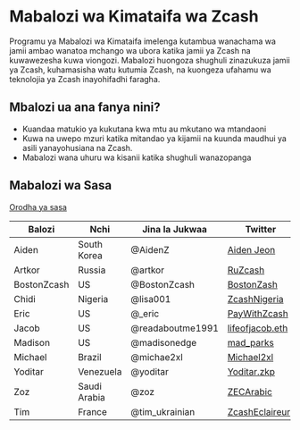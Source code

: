 # Mabalozi wa Kimataifa wa Zcash

Programu ya Mabalozi wa Kimataifa imelenga kutambua wanachama wa jamii ambao wanatoa mchango wa ubora katika jamii ya Zcash na kuwawezesha kuwa viongozi. Mabalozi huongoza shughuli zinazukuza jamii ya Zcash, kuhamasisha watu kutumia Zcash, na kuongeza ufahamu wa teknolojia ya Zcash inayohifadhi faragha.

## Mbalozi ua ana fanya nini?

  * Kuandaa matukio ya kukutana kwa mtu au mkutano wa mtandaoni
  * Kuwa na uwepo mzuri katika mitandao ya kijamii na kuunda maudhui ya asili yanayohusiana na Zcash.
  * Mabalozi wana uhuru wa kisanii katika shughuli wanazopanga
  
## Mabalozi wa Sasa

  [Orodha ya sasa](https://forum.zcashcommunity.com/t/the-global-ambassador-program/41070/120)
  
  | Balozi | Nchi| Jina la Jukwaa| Twitter |
| ----------- | ----------- | ----------- | ----------- |
| Aiden       | South Korea | @AidenZ     | [Aiden Jeon](https://twitter.com/zaos1004) |
| Artkor      | Russia      | @artkor     | [RuZcash](https://twitter.com/RuZcash) |
| BostonZcash | US          | @BostonZcash| [BostonZash](https://twitter.com/BostonZcash) |
| Chidi       | Nigeria     | @lisa001    | [ZcashNigeria](https://twitter.com/ZcashNigeria) |
| Eric        | US          | @_eric      | [PayWithZcash](https://twitter.com/paywithzcash) |
| Jacob       | US          | @readaboutme1991| [lifeofjacob.eth](https://twitter.com/readaboutme1991) |
| Madison     | US          | @madisonedge| [mad_parks](https://twitter.com/mad_parks) |
| Michael     | Brazil      | @michae2xl  | [Michael2xl](https://twitter.com/michae2xl) |
| Yoditar     | Venezuela   | @yoditar    | [Yoditar.zkp](https://twitter.com/yoditarX) |
| Zoz         | Saudi Arabia| @zoz        | [ZECArabic](https://twitter.com/ZozNotorious) |
| Tim         | France      | @tim_ukrainian |[ZcashEclaireur](https://twitter.com/ZcashEclaireur)) |
 